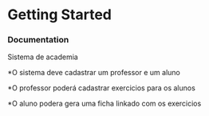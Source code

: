 # Getting Started

### Documentation
Sistema de academia

*O sistema deve cadastrar um professor e um aluno

*O professor poderá cadastrar exercicios para os alunos


*O aluno podera gera uma ficha linkado com os exercicios